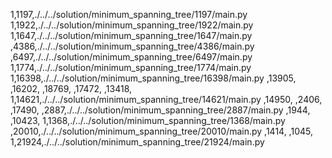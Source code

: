 1,1197,./../../solution/minimum_spanning_tree/1197/main.py
1,1922,./../../solution/minimum_spanning_tree/1922/main.py
1,1647,./../../solution/minimum_spanning_tree/1647/main.py
,4386,./../../solution/minimum_spanning_tree/4386/main.py
,6497,./../../solution/minimum_spanning_tree/6497/main.py
1,1774,./../../solution/minimum_spanning_tree/1774/main.py
1,16398,./../../solution/minimum_spanning_tree/16398/main.py
,13905,
,16202,
,18769,
,17472,
,13418,
1,14621,./../../solution/minimum_spanning_tree/14621/main.py
,14950,
,2406,
,17490,
,2887,./../../solution/minimum_spanning_tree/2887/main.py
,1944,
,10423,
1,1368,./../../solution/minimum_spanning_tree/1368/main.py
,20010,./../../solution/minimum_spanning_tree/20010/main.py
,1414,
,1045,
1,21924,./../../solution/minimum_spanning_tree/21924/main.py
